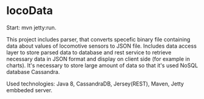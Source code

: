 # locoData

Start: mvn jetty:run.

This project includes parser, that converts specefic binary file containing data about values of locomotive sensors to JSON file.
Includes data access layer to store parsed data to database and rest service to retrieve necessary data in JSON format and display on client side (for example in charts).
It's necessary to store large amount of data so that it's used NoSQL database Cassandra.

Used technologies: Java 8, CassandraDB, Jersey(REST), Maven, Jetty embbeded server.
